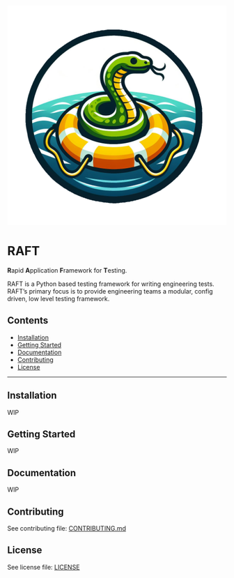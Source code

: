 ![LOGO](docs/images/RAFT_Logo.png)

# RAFT

**R**apid **A**pplication **F**ramework for **T**esting.<br>

RAFT is a Python based testing framework for writing engineering tests.<br>
RAFT’s primary focus is to provide engineering teams a modular, config driven, low level testing framework.

## Contents
* [Installation](#installation)
* [Getting Started](#getting-started)
* [Documentation](#documentation)
* [Contributing](#contributing)
* [License](#license)
---

## Installation

WIP

## Getting Started

WIP

## Documentation

WIP

## Contributing

See contributing file: [CONTRIBUTING.md](./CONTRIBUTING.md)

## License

See license file: [LICENSE](./LICENSE)
